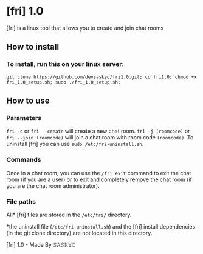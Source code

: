 # [fri] 1.0
[fri] is a linux tool that allows you to create and join chat rooms

## How to install
### To install, run this on your linux server:
`git clone https://github.com/devsaskyo/fri1.0.git; cd fri1.0; chmod +x fri_1.0_setup.sh; sudo ./fri_1.0_setup.sh;`

## How to use
### Parameters
`fri -c` or `fri --create` will create a new chat room.
`fri -j (roomcode)` or `fri --join (roomcode)` will join a chat room with room code `(roomcode)`.
To uninstall [fri] you can use `sudo /etc/fri-uninstall.sh`.

### Commands
Once in a chat room, you can use the `/fri exit` command to exit the chat room (if you are a user) or to exit and completely remove the chat room (if you are the chat room administrator).

### File paths
All* [fri] files are stored in the `/etc/fri/` directory.

*the uninstall file (`/etc/fri-uninstall.sh`) and the [fri] install dependencies (in the git clone directory) are not located in this directory.


[fri] 1.0 - Made By 𝚂𝙰𝚂𝙺𝚈𝙾
